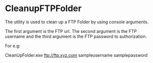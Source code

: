 # CleanupFTPFolder
The utility is used to clean up a FTP Folder by using console arguments.

The first argument is the FTP url.
The second argument is the FTP username and the third argument is the FTP password to authorization.

For e.g:

CleanUpFolder.exe ftp://ftp.xyz.com sampleusername samplepassword


